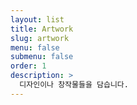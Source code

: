```yaml
---
layout: list
title: Artwork
slug: artwork
menu: false 
submenu: false
order: 1
description: >
  디자인이나 창작물들을 담습니다.
---
```

